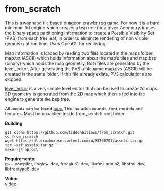 from_scratch
============

This is a wannabe tile based dungeon crawler rpg game. For now it is a bare minimum 3d engine which creates a bsp tree for a given Geometry.
It uses the binary space partitioning information to create a Possible Visibility Set (PVS) from each tree leaf, in order to eliminate
rendering of non visible geometry at run time. Uses OpenGL for rendering.

Map information is loaded by reading two files located in the maps folder. map.txt (ASCII) which holds information about the map's tiles
and map.bsp (binary) which holds the map geometry. Both files are generated by the level_editor.
After generating the PVS a file name map.pvs (ASCII) will be created in the same folder. If this file already exists, PVS calculations are skipped.

[level_editor](https://github.com/hiddenbitious/level_editor) is a very simple level editor that can be used to create 2d maps.
3D geometry is generated from the 2D map which then is fed into the engine to generate the bsp tree.

All assets can be found [here](https://dl.dropboxusercontent.com/u/93790707/assets.tar.gz)
This includes sounds, font, models and textures. Must be unpacked inside from_scratch root folder.

**Building**:  
```
git clone https://github.com/hiddenbitious/from_scratch.git  
cd from_scratch  
wget https://dl.dropboxusercontent.com/u/93790707/assets.tar.gz   
tar -xzf assets.tar.gz   
make -j\`nproc\`   
```

**Requirements**:   
g++ compiler, libglew-dev, freeglut3-dev, libsfml-audio2, libsfml-dev, libfreetype6-dev   
   
**Video**:   
[video](www.dropbox.com/s/5smhk7dos6kqwnn/from_scratch.mp4)
